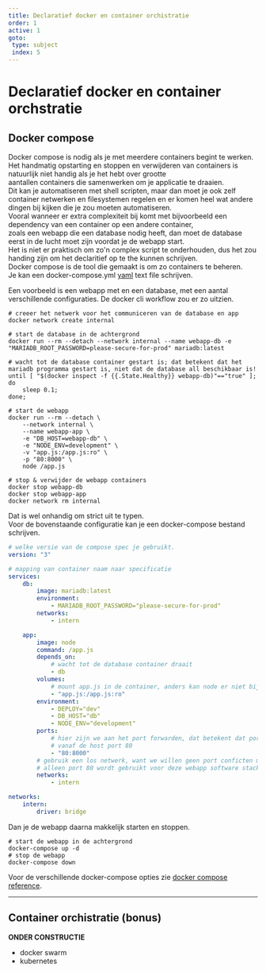 ```yaml
---
title: Declaratief docker en container orchistratie
order: 1
active: 1
goto:
 type: subject
 index: 5
---
```


# Declaratief docker en container orchstratie

## Docker compose

Docker compose is nodig als je met meerdere containers begint te werken.  
Het handmatig opstarting en stoppen en verwijderen van containers is natuurlijk niet handig als je het hebt over grootte  
aantallen containers die samenwerken om je applicatie te draaien.  
Dit kan je automatiseren met shell scripten, maar dan moet je ook zelf container netwerken en filesystemen regelen en er komen heel wat andere dingen bij kijken die je zou moeten automatiseren.  
Vooral wanneer er extra complexiteit bij komt met bijvoorbeeld een dependency van een container op een andere container,  
zoals een webapp die een database nodig heeft, dan moet de database eerst in de lucht moet zijn voordat je de webapp start.  
Het is niet er praktisch om zo'n complex script te onderhouden,
dus het zou handing zijn om het declaritief op te the kunnen schrijven.  
Docker compose is de tool die gemaakt is om zo containers te beheren.  
Je kan een docker-compose.yml [yaml](https://wikiless.tiekoetter.com/wiki/YAML?lang=en) text file schrijven.  

Een voorbeeld is een webapp met en een database, met een aantal verschillende configuraties.
De docker cli workflow zou er zo uitzien.
```shell
# creeer het netwerk voor het communiceren van de database en app
docker network create internal

# start de database in de achtergrond
docker run --rm --detach --network internal --name webapp-db -e "MARIADB_ROOT_PASSWORD=please-secure-for-prod" mariadb:latest

# wacht tot de database container gestart is; dat betekent dat het mariadb programma gestart is, niet dat de database all beschikbaar is!
until [ "$(docker inspect -f {{.State.Healthy}} webapp-db)"=="true" ]; do
    sleep 0.1;
done;

# start de webapp
docker run --rm --detach \
    --network internal \
    --name webapp-app \
    -e "DB_HOST=webapp-db" \
    -e "NODE_ENV=development" \
    -v "app.js:/app.js:ro" \
    -p "80:8000" \
    node /app.js

# stop & verwijder de webapp containers
docker stop webapp-db
docker stop webapp-app
docker network rm internal
```
Dat is wel onhandig om strict uit te typen.  
Voor de bovenstaande configuratie kan je een docker-compose bestand schrijven.
```yaml
# welke versie van de compose spec je gebruikt.
version: "3"

# mapping van container naam naar specificatie
services:
    db:
        image: mariadb:latest
        environment: 
            - MARIADB_ROOT_PASSWORD="please-secure-for-prod"
        networks:
            - intern

    app:
        image: node
        command: /app.js
        depends_on:
            # wacht tot de database container draait
            - db
        volumes:
            # mount app.js in de container, anders kan node er niet bij
            - "app.js:/app.js:ro"
        environment:
            - DEPLOY="dev"
            - DB_HOST="db"
            - NODE_ENV="development"
        ports:
            # hier zijn we aan het port forwarden, dat betekent dat port 8000 van het intern network berijkt kan worden
            # vanaf de host port 80
            - "80:8000"
        # gebruik een los netwerk, want we willen geen port conficten met andere applicaties.
        # alleen port 80 wordt gebruikt voor deze webapp software stack van het perspectief van de host
        networks:
            - intern

networks:
    intern:
        driver: bridge
```
Dan je de webapp daarna makkelijk starten en stoppen.
```shell
# start de webapp in de achtergrond
docker-compose up -d
# stop de webapp
docker-compose down
```
Voor de verschillende docker-compose opties zie [docker compose reference](https://docs.docker.com/compose/compose-file/).


---

## Container orchistratie (bonus)

**ONDER CONSTRUCTIE**

- docker swarm
- kubernetes
